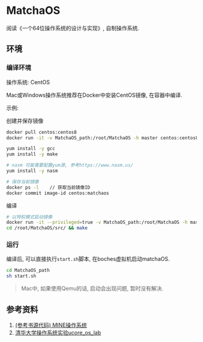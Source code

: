 # MatchaOS
阅读《一个64位操作系统的设计与实现》, 自制操作系统. 

## 环境
### 编译环境
操作系统: CentOS

Mac或Windows操作系统推荐在Docker中安装CentOS镜像, 在容器中编译.

示例:

创建并保存镜像
```bash
docker pull centos:centos8
docker run -it -v MatchaOS_path:/root/MatchaOS -h master centos:centos8 /bin/bash

yum install -y gcc
yum install -y make

# nasm 可能需要配置yum源, 参考https://www.nasm.us/
yum install -y nasm

# 保存当前镜像
docker ps -l    // 获取当前镜像ID
docker commit image-id centos:matchaos
```
编译
```bash
# 以特权模式启动镜像
docker run -it --privileged=true -v MatchaOS_path:/root/MatchaOS -h master centos:matchaos /bin/bash
cd /root/MatchaOS/src/ && make
```

### 运行
编译后, 可以直接执行`start.sh`脚本, 在boches虚拟机启动matchaOS.
```bash
cd MatchaOS_path
sh start.sh
```

> Mac中, 如果使用Qemu的话, 启动会出现问题, 暂时没有解决.

## 参考资料
1. [(参考书源代码) MINE操作系统](https://gitee.com/MINEOS_admin)
2. [清华大学操作系统实验ucore_os_lab](https://github.com/chyyuu/ucore_os_lab)
